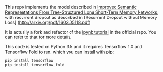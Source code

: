 This repo implements the model described in [Improved Semantic
    Representations From Tree-Structured Long Short-Term Memory
    Networks](http://arxiv.org/pdf/1503.00075.pdf), with recurrent
    dropout as described in [Recurrent Dropout without Memory Loss]
    (http://arxiv.org/pdf/1603.05118.pdf)

It is actually a fork and refactor of the 
    [ipynb tutorial](https://github.com/tensorflow/fold/blob/master/tensorflow_fold/g3doc/sentiment.ipynb) 
    in the official repo. You can refer to that for more details. 
    
    
This code is tested on Python 3.5 and it requires Tensorflow 1.0 and [Tensorflow Fold](https://github.com/tensorflow/fold) to run, which you can install
    with pip:

```
pip install tensorflow
pip install tensorflow_fold
```
    